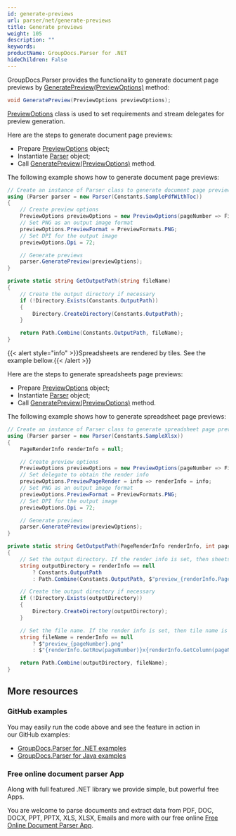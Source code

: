 ```yaml
---
id: generate-previews
url: parser/net/generate-previews
title: Generate previews
weight: 105
description: ""
keywords: 
productName: GroupDocs.Parser for .NET
hideChildren: False
---
```

GroupDocs.Parser provides the functionality to generate document page previews by [GeneratePreview(PreviewOptions)](https://apireference.groupdocs.com/parser/net/groupdocs.parser/parser/methods/generatepreview) method:

```csharp
void GeneratePreview(PreviewOptions previewOptions);
```

[PreviewOptions](https://apireference.groupdocs.com/parser/net/groupdocs.parser.options/previewoptions) class is used to set requirements and stream delegates for preview generation.

Here are the steps to generate document page previews:

* Prepare [PreviewOptions](https://apireference.groupdocs.com/parser/net/groupdocs.parser.options/previewoptions) object;
* Instantiate [Parser](https://apireference.groupdocs.com/net/parser/groupdocs.parser/parser) object;
* Call [GeneratePreview(PreviewOptions)](https://apireference.groupdocs.com/parser/net/groupdocs.parser/parser/methods/generatepreview) method.

The following example shows how to generate document page previews:

```csharp
// Create an instance of Parser class to generate document page previews
using (Parser parser = new Parser(Constants.SamplePdfWithToc))
{
    // Create preview options
    PreviewOptions previewOptions = new PreviewOptions(pageNumber => File.Create(GetOutputPath($"preview_{pageNumber}.png")));
    // Set PNG as an output image format
    previewOptions.PreviewFormat = PreviewFormats.PNG;
    // Set DPI for the output image
    previewOptions.Dpi = 72;

    // Generate previews
    parser.GeneratePreview(previewOptions);
}            

private static string GetOutputPath(string fileName)
{
    // Create the output directory if necessary
    if (!Directory.Exists(Constants.OutputPath))
    {
        Directory.CreateDirectory(Constants.OutputPath);
    }

    return Path.Combine(Constants.OutputPath, fileName);
}
```

{{< alert style="info" >}}Spreadsheets are rendered by tiles. See the example bellow.{{< /alert >}}

Here are the steps to generate spreadsheets page previews:

* Prepare [PreviewOptions](https://apireference.groupdocs.com/parser/net/groupdocs.parser.options/previewoptions) object;
* Instantiate [Parser](https://apireference.groupdocs.com/net/parser/groupdocs.parser/parser) object;
* Call [GeneratePreview(PreviewOptions)](https://apireference.groupdocs.com/parser/net/groupdocs.parser/parser/methods/generatepreview) method.

The following example shows how to generate spreadsheet page previews:

```csharp
// Create an instance of Parser class to generate spreadsheet page previews
using (Parser parser = new Parser(Constants.SampleXlsx))
{
    PageRenderInfo renderInfo = null;

    // Create preview options
    PreviewOptions previewOptions = new PreviewOptions(pageNumber => File.Create(GetOutputPath(renderInfo, pageNumber)));
    // Set delegate to obtain the render info
    previewOptions.PreviewPageRender = info => renderInfo = info;
    // Set PNG as an output image format
    previewOptions.PreviewFormat = PreviewFormats.PNG;
    // Set DPI for the output image
    previewOptions.Dpi = 72;

    // Generate previews
    parser.GeneratePreview(previewOptions);
}

private static string GetOutputPath(PageRenderInfo renderInfo, int pageNumber)
{
    // Set the output directory. If the render info is set, then sheets are rendered on its own directory
    string outputDirectory = renderInfo == null 
        ? Constants.OutputPath 
        : Path.Combine(Constants.OutputPath, $"preview_{renderInfo.PageNumber}");

    // Create the output directory if necessary
    if (!Directory.Exists(outputDirectory))
    {
        Directory.CreateDirectory(outputDirectory);
    }

    // Set the file name. If the render info is set, then tile name is {Row}x{Column}.png
    string fileName = renderInfo == null
        ? $"preview_{pageNumber}.png"
        : $"{renderInfo.GetRow(pageNumber)}x{renderInfo.GetColumn(pageNumber)}.png";

    return Path.Combine(outputDirectory, fileName);
}
```

## More resources

### GitHub examples

You may easily run the code above and see the feature in action in our GitHub examples:

*   [GroupDocs.Parser for .NET examples](https://github.com/groupdocs-parser/GroupDocs.Parser-for-.NET)    
*   [GroupDocs.Parser for Java examples](https://github.com/groupdocs-parser/GroupDocs.Parser-for-Java)    

### Free online document parser App

Along with full featured .NET library we provide simple, but powerful free Apps.

You are welcome to parse documents and extract data from PDF, DOC, DOCX, PPT, PPTX, XLS, XLSX, Emails and more with our free online [Free Online Document Parser App](https://products.groupdocs.app/parser).